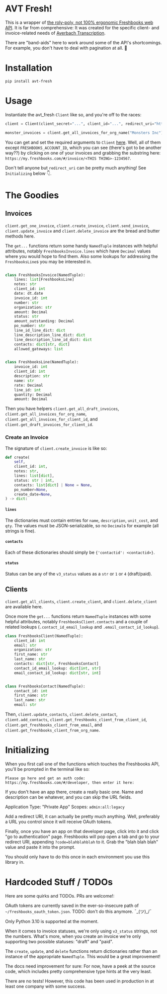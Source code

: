 # AVT Fresh!

This is a wrapper of [the roly-poly, not 100% ergonomic Freshbooks web API](https://www.freshbooks.com/api/start). It is far from comprehensive: It was created for the specific client- and invoice-related needs of [Averbach Transcription](https://avtranscription.com).

There are "band-aids" here to work around some of the API's shortcomings. For example, you don't have to deal with pagination at all. 🎉

# Installation

```
pip install avt-fresh
```

# Usage
Instantiate the avt_fresh `Client` like so, and you're off to the races:

```python
client = Client(client_secret="...", client_id="...", redirect_uri="https://...", account_id="...")

monster_invoices = client.get_all_invoices_for_org_name("Monsters Inc")
```

You can get and set the required arguments to `Client` [here](https://my.freshbooks.com/#/developer). Well, all of them except `FRESHBOOKS_ACCOUNT_ID`, which you can see (there's got to be another way??) by clicking on one of your invoices and grabbing the substring here: `https://my.freshbooks.com/#/invoice/<THIS THING>-1234567`. 

Don't tell anyone but `redirect_uri` can be pretty much anything! See `Initializing` below 👇.

# The Goodies

## Invoices
`client.get_one_invoice`, `client.create_invoice`, `client.send_invoice`, `client.update_invoice` and `client.delete_invoice` are the bread and butter methods here.

The `get...` functions return some handy `NamedTuple` instances with helpful attributes, notably `FreshbooksInvoice.lines` which have `Decimal` values where you would hope to find them. Also some lookups for addressing the `FreshbooksLine`s you may be interested in.

```python

class FreshbooksInvoice(NamedTuple):
    lines: list[FreshbooksLine]
    notes: str
    client_id: int
    date: dt.date
    invoice_id: int
    number: str
    organization: str
    amount: Decimal
    status: str
    amount_outstanding: Decimal
    po_number: str
    line_id_line_dict: dict
    line_description_line_dict: dict
    line_description_line_id_dict: dict
    contacts: dict[str, dict]
    allowed_gateways: list


class FreshbooksLine(NamedTuple):
    invoice_id: int
    client_id: int
    description: str
    name: str
    rate: Decimal
    line_id: int
    quantity: Decimal
    amount: Decimal
```

Then you have helpers `client.get_all_draft_invoices`, `client.get_all_invoices_for_org_name`, `client.get_all_invoices_for_client_id`, and `client.get_draft_invoices_for_client_id`.

### Create an Invoice
The signature of `client.create_invoice` is like so:

```python
def create(
    self,
    client_id: int,
    notes: str,
    lines: list[dict],
    status: str | int,
    contacts: list[dict] | None = None,
    po_number=None,
    create_date=None,
) -> dict:
```
#### `lines` 
The dictionaries must contain entries for `name`, `description`, `unit_cost`, and `qty`.
The values must be JSON-serializable, so no `Decimal`s for example (all strings is fine).

#### `contacts`
Each of these dictionaries should simply be `{'contactid': <contactid>}`.

#### `status`
Status can be any of the `v3_status` values as a `str` or `1` or `4` (draft/paid).


## Clients
`client.get_all_clients`, `client.create_client`, and `client.delete_client` are available here.

Once more the `get...` functions return `NamedTuple` instances with some helpful attributes, notably `FreshbooksClient.contacts` and a couple of related lookups (`.contact_id_email_lookup` and `.email_contact_id_lookup`).

```python
class FreshbooksClient(NamedTuple):
    client_id: int
    email: str
    organization: str
    first_name: str
    last_name: str
    contacts: dict[str, FreshbooksContact]
    contact_id_email_lookup: dict[int, str]
    email_contact_id_lookup: dict[str, int]


class FreshbooksContact(NamedTuple):
    contact_id: int
    first_name: str
    last_name: str
    email: str
```

Then, `client.update_contacts`, `client.delete_contact`, `client.add_contacts`, `client.get_freshbooks_client_from_client_id`, `client.get_freshbooks_client_from_email`, and `client.get_freshbooks_client_from_org_name`.

# Initializing
When you first call one of the functions which touches the Freshbooks API, you'll be prompted in the terminal like so:

```
Please go here and get an auth code: https://my.freshbooks.com/#/developer, then enter it here:
```

If you don't have an app there, create a really basic one. Name and description can be whatever, and you can skip the URL fields. 

Application Type: "Private App"
Scopes: `admin:all:legacy`

Add a redirect URI, it can actually be pretty much anything. Well, preferably a URL you control since it will receive OAuth tokens.

Finally, once you have an app on that developer page, click into it and click "go to authentication" page. Freshbooks will pop open a tab and go to your redirect URI, appending `?code=blahblahblah` to it. Grab the "blah blah blah" value and paste it into the prompt. 

You should only have to do this once in each environment you use this library in.

# Hardcoded Stuff / TODOs
Here are some quirks and TODOs. PRs are welcome!:

OAuth tokens are currently saved in the ever-so-insecure path of `~/freshbooks_oauth_token.json`. TODO: don't do this anymore. ¯\_(ツ)_/¯

Only Python 3.10 is supported at the moment.

When it comes to invoice statuses, we're only using `v3_status` strings, not the numbers. What's more, when you create an invoice we're only supporting two possible statuses: "draft" and "paid".

The `create`, `update`, and `delete` functions return dictionaries rather than an instance of the appropriate `NamedTuple`. This would be a great improvement!

The docs need improvement for sure: For now, have a peek at the source code, which includes pretty comprehensive type hints at the very least.

There are no tests! However, this code has been used in production in at least one company with some success.
